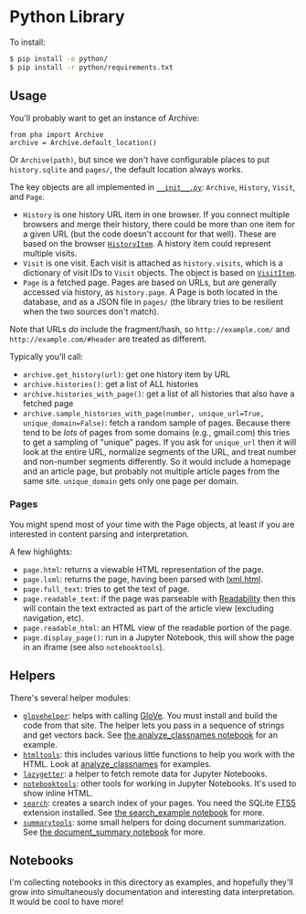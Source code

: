 # Python Library

To install:

```sh
$ pip install -e python/
$ pip install -r python/requirements.txt
```

## Usage

You'll probably want to get an instance of Archive:

```
from pha import Archive
archive = Archive.default_location()
```

Or `Archive(path)`, but since we don't have configurable places to put `history.sqlite` and `pages/`, the default location always works.

The key objects are all implemented in [`__init__.py`](./__init__.py): `Archive`, `History`, `Visit`, and `Page`.

* `History` is one history URL item in one browser. If you connect multiple browsers and merge their history, there could be more than one item for a given URL (but the code doesn't account for that well). These are based on the browser [`HistoryItem`](https://developer.mozilla.org/en-US/Add-ons/WebExtensions/API/history/HistoryItem). A history item could represent multiple visits.
* `Visit` is one visit. Each visit is attached as `history.visits`, which is a dictionary of visit IDs to `Visit` objects. The object is based on [`VisitItem`](https://developer.mozilla.org/en-US/Add-ons/WebExtensions/API/history/VisitItem).
* `Page` is a fetched page. Pages are based on URLs, but are generally accessed via history, as `history.page`. A Page is both located in the database, and as a JSON file in `pages/` (the library tries to be resilient when the two sources don't match).

Note that URLs *do* include the fragment/hash, so `http://example.com/` and `http://example.com/#header` are treated as different.

Typically you'll call:

* `archive.get_history(url)`: get one history item by URL
* `archive.histories()`: get a list of ALL histories
* `archive.histories_with_page()`: get a list of all histories that also have a fetched page
* `archive.sample_histories_with_page(number, unique_url=True, unique_domain=False)`: fetch a random sample of pages. Because there tend to be *lots* of pages from some domains (e.g., gmail.com) this tries to get a sampling of "unique" pages. If you ask for `unique_url` then it will look at the entire URL, normalize segments of the URL, and treat number and non-number segments differently. So it would include a homepage and an article page, but probably not multiple article pages from the same site. `unique_domain` gets only one page per domain.

### Pages

You might spend most of your time with the Page objects, at least if you are interested in content parsing and interpretation.

A few highlights:

* `page.html`: returns a viewable HTML representation of the page.
* `page.lxml`: returns the page, having been parsed with [lxml.html](http://lxml.de/lxmlhtml.html).
* `page.full_text`: tries to get the text of page.
* `page.readable_text`: if the page was parseable with [Readability](https://github.com/mozilla/readability) then this will contain the text extracted as part of the article view (excluding navigation, etc).
* `page.readable_html`: an HTML view of the readable portion of the page.
* `page.display_page()`: run in a Jupyter Notebook, this will show the page in an iframe (see also `notebooktools`).

## Helpers

There's several helper modules:

* [`glovehelper`](./pha/glovehelper.py): helps with calling [GloVe](https://nlp.stanford.edu/projects/glove/). You must install and build the code from that site. The helper lets you pass in a sequence of strings and get vectors back. See [the analyze_classnames notebook](./analyze_classnames.ipynb) for an example.
* [`htmltools`](./pha/htmltools.py): this includes various little functions to help you work with the HTML. Look at [analyze_classnames](./analyze_classnames.ipynb) for examples.
* [`lazygetter`](./pha/lazygetter.py): a helper to fetch remote data for Jupyter Notebooks.
* [`notebooktools`](./pha/notebooktools.py): other tools for working in Jupyter Notebooks. It's used to show inline HTML.
* [`search`](./pha/search.py): creates a search index of your pages. You need the SQLite [FTS5](https://sqlite.org/fts5.html) extension installed. See [the search_example notebook](./search_example.ipynb) for more.
* [`summarytools`](./pha/summarytools.py): some small helpers for doing document summarization. See [the document_summary notebook](./document_summary.ipynb) for more.

## Notebooks

I'm collecting notebooks in this directory as examples, and hopefully they'll grow into simultaneously documentation and interesting data interpretation. It would be cool to have more!
